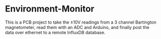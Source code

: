 # Environment-Monitor

This is a PCB project to take the ±10V readings from a 3 channel Bartington magnetometer, read them with an ADC and Arduino, and finally post the data over ethernet to a remote InfluxDB database.
